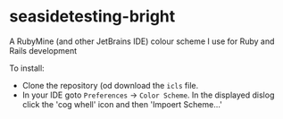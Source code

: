 # seasidetesting-bright
A RubyMine (and other JetBrains IDE) colour scheme I use for Ruby and Rails development

To install:

* Clone the repository (od download the `icls` file.
* In your IDE goto `Preferences` -> `Color Scheme`.
  In the displayed dislog click the 'cog whell' icon and then 'Impoert Scheme…'
